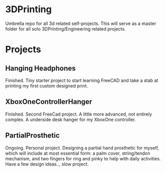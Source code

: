 # 3DPrinting
Umbrella repo for all 3d related self-projects. This will serve as a master folder for all solo 3DPrinting/Engineering related projects.

# Projects
## Hanging Headphones
Finished. Tiny starter project to start learning FreeCAD and take a stab at printing my first custom designed print.

## XboxOneControllerHanger
Finished. Second FreeCad project. A little more advanced, not entirely complex. A underside desk hanger for my XboxOne controller.

## PartialProsthetic

Ongoing. Personal project. Designing a partial hand prosthetic for myself, which will include at most essential form: a palm cover, string/tendon mechanism, and two fingers for ring and pinky to help with daily activities. Have a few design ideas.., slow project.
